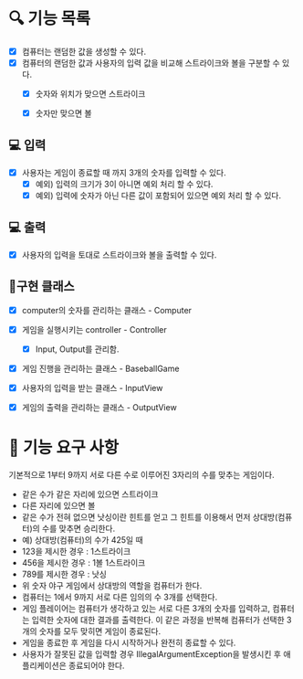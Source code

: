 # 🔍 기능 목록
- [X] 컴퓨터는 랜덤한 값을 생성할 수 있다.
- [X] 컴퓨터의 랜덤한 값과 사용자의 입력 값을 비교해 스트라이크와 볼을 구분할 수 있다.
  - [X] 숫자와 위치가 맞으면 스트라이크
  - [X] 숫자만 맞으면 볼


## 💻 입력
- [X] 사용자는 게임이 종료할 때 까지 3개의 숫자를 입력할 수 있다.
  - [X] 예외) 입력의 크기가 3이 아니면 예외 처리 할 수 있다.
  - [X] 예외) 입력에 숫자가 아닌 다른 값이 포함되어 있으면 예외 처리 할 수 있다.
  
## 💻 출력
- [X] 사용자의 입력을 토대로 스트라이크와 볼을 출력할 수 있다.

## 🎯구현 클래스
- [X] computer의 숫자를 관리하는 클래스 - Computer
- [X] 게임을 실행시키는 controller - Controller
  - [X] Input, Output를 관리함.
- [X] 게임 진행을 관리하는 클래스 - BaseballGame
- [X] 사용자의 입력을 받는 클래스 - InputView
- [X] 게임의 출력을 관리하는 클래스 - OutputView


# 🚀 기능 요구 사항
기본적으로 1부터 9까지 서로 다른 수로 이루어진 3자리의 수를 맞추는 게임이다.

- 같은 수가 같은 자리에 있으면 스트라이크 
- 다른 자리에 있으면 볼
- 같은 수가 전혀 없으면 낫싱이란 힌트를 얻고 그 힌트를 이용해서 먼저 상대방(컴퓨터)의 수를 맞추면 승리한다.
- 예) 상대방(컴퓨터)의 수가 425일 때
- 123을 제시한 경우 : 1스트라이크
- 456을 제시한 경우 : 1볼 1스트라이크
- 789를 제시한 경우 : 낫싱
- 위 숫자 야구 게임에서 상대방의 역할을 컴퓨터가 한다. 
- 컴퓨터는 1에서 9까지 서로 다른 임의의 수 3개를 선택한다. 
- 게임 플레이어는 컴퓨터가 생각하고 있는 서로 다른 3개의 숫자를 입력하고, 컴퓨터는 입력한 숫자에 대한 결과를 출력한다.
이 같은 과정을 반복해 컴퓨터가 선택한 3개의 숫자를 모두 맞히면 게임이 종료된다.
- 게임을 종료한 후 게임을 다시 시작하거나 완전히 종료할 수 있다.
- 사용자가 잘못된 값을 입력할 경우 IllegalArgumentException을 발생시킨 후 애플리케이션은 종료되어야 한다.